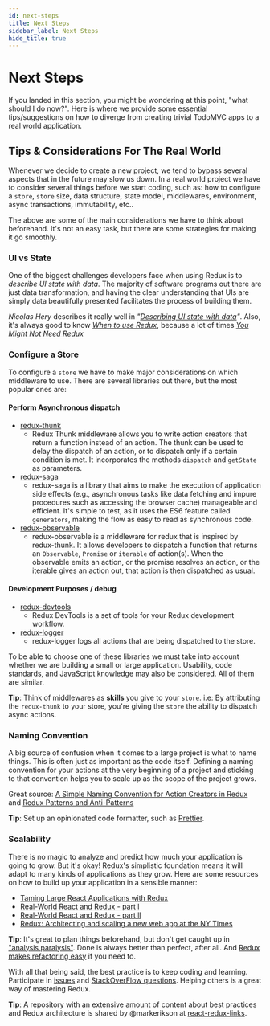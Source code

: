 ```yaml
---
id: next-steps
title: Next Steps
sidebar_label: Next Steps
hide_title: true
---
```


# Next Steps

If you landed in this section, you might be wondering at this point, "what should I do now?". Here is where we provide some essential tips/suggestions on how to diverge from creating trivial TodoMVC apps to a real world application.

## Tips & Considerations For The Real World

Whenever we decide to create a new project, we tend to bypass several aspects that in the future may slow us down. In a real world project we have to consider several things before we start coding, such as: how to configure a `store`, `store` size, data structure, state model, middlewares, environment, async transactions, immutability, etc..

The above are some of the main considerations we have to think about beforehand. It's not an easy task, but there are some strategies for making it go smoothly.

### UI vs State

One of the biggest challenges developers face when using Redux is to _describe UI state with data_. The majority of software programs out there are just data transformation, and having the clear understanding that UIs are simply data beautifully presented facilitates the process of building them.

_Nicolas Hery_ describes it really well in _"[Describing UI state with data](http://nicolashery.com/describing-ui-state-with-data/)"_. Also, it's always good to know _[When to use Redux](https://medium.com/@fastphrase/when-to-use-redux-f0aa70b5b1e2)_, because a lot of times _[You Might Not Need Redux](https://medium.com/@dan_abramov/you-might-not-need-redux-be46360cf367)_

### Configure a Store

To configure a `store` we have to make major considerations on which middleware to use. There are several libraries out there, but the most popular ones are:

#### Perform Asynchronous dispatch

* [redux-thunk](https://github.com/gaearon/redux-thunk)
  * Redux Thunk middleware allows you to write action creators that return a function instead of an action. The thunk can be used to delay the dispatch of an action, or to dispatch only if a certain condition is met. It incorporates the methods `dispatch` and `getState` as parameters.
* [redux-saga](https://github.com/redux-saga/redux-saga)
  * redux-saga is a library that aims to make the execution of application side effects (e.g., asynchronous tasks like data fetching and impure procedures such as accessing the browser cache) manageable and efficient. It's simple to test, as it uses the ES6 feature called `generators`, making the flow as easy to read as synchronous code.
* [redux-observable](https://github.com/redux-observable/redux-observable)
  * redux-observable is a middleware for redux that is inspired by redux-thunk. It allows developers to dispatch a function that returns an `Observable`, `Promise` or `iterable` of action(s). When the observable emits an action, or the promise resolves an action, or the iterable gives an action out, that action is then dispatched as usual.

#### Development Purposes / debug

* [redux-devtools](https://github.com/reduxjs/redux-devtools)
  * Redux DevTools is a set of tools for your Redux development workflow.
* [redux-logger](https://github.com/evgenyrodionov/redux-logger)
  * redux-logger logs all actions that are being dispatched to the store.

To be able to choose one of these libraries we must take into account whether we are building a small or large application. Usability, code standards, and JavaScript knowledge may also be considered. All of them are similar.

**Tip**: Think of middlewares as **skills** you give to your `store`. i.e: By attributing the `redux-thunk` to your store, you're giving the `store` the ability to dispatch async actions.

### Naming Convention

A big source of confusion when it comes to a large project is what to name things. This is often just as important as the code itself. Defining a naming convention for your actions at the very beginning of a project and sticking to that convention helps you to scale up as the scope of the project grows.

Great source:
[A Simple Naming Convention for Action Creators in Redux](https://decembersoft.com/posts/a-simple-naming-convention-for-action-creators-in-redux-js/)
and
[Redux Patterns and Anti-Patterns](https://tech.affirm.com/redux-patterns-and-anti-patterns-7d80ef3d53bc)

**Tip**: Set up an opinionated code formatter, such as [Prettier](https://github.com/prettier/prettier).

### Scalability

There is no magic to analyze and predict how much your application is going to grow. But it's okay! Redux's simplistic foundation means it will adapt to many kinds of applications as they grow. Here are some resources on how to build up your application in a sensible manner:

* [Taming Large React Applications with Redux](http://slides.com/joelkanzelmeyer/taming-large-redux-apps#/)
* [Real-World React and Redux - part l](https://dzone.com/articles/real-world-reactjs-and-redux-part-1)
* [Real-World React and Redux - part ll](https://dzone.com/articles/real-world-reactjs-and-redux-part-2)
* [Redux: Architecting and scaling a new web app at the NY Times](https://www.youtube.com/watch?v=lI3IcjFg9Wk)

**Tip**: It's great to plan things beforehand, but don't get caught up in ["analysis paralysis"](https://en.wikipedia.org/wiki/Analysis_paralysis). Done is always better than perfect, after all. And [Redux makes refactoring easy](https://blog.boldlisting.com/so-youve-screwed-up-your-redux-store-or-why-redux-makes-refactoring-easy-400e19606c71) if you need to.

With all that being said, the best practice is to keep coding and learning. Participate in [issues](https://github.com/reduxjs/redux/issues) and [StackOverFlow questions](https://stackoverflow.com/questions/tagged/redux). Helping others is a great way of mastering Redux.

**Tip**: A repository with an extensive amount of content about best practices and Redux architecture is shared by @markerikson at [react-redux-links](https://github.com/markerikson/react-redux-links).

